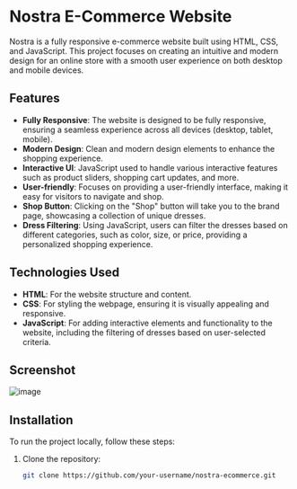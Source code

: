 # Nostra E-Commerce Website

Nostra is a fully responsive e-commerce website built using HTML, CSS, and JavaScript. This project focuses on creating an intuitive and modern design for an online store with a smooth user experience on both desktop and mobile devices.

## Features
- **Fully Responsive**: The website is designed to be fully responsive, ensuring a seamless experience across all devices (desktop, tablet, mobile).
- **Modern Design**: Clean and modern design elements to enhance the shopping experience.
- **Interactive UI**: JavaScript used to handle various interactive features such as product sliders, shopping cart updates, and more.
- **User-friendly**: Focuses on providing a user-friendly interface, making it easy for visitors to navigate and shop.
- **Shop Button**: Clicking on the "Shop" button will take you to the brand page, showcasing a collection of unique dresses.
- **Dress Filtering**: Using JavaScript, users can filter the dresses based on different categories, such as color, size, or price, providing a personalized shopping experience.

## Technologies Used
- **HTML**: For the website structure and content.
- **CSS**: For styling the webpage, ensuring it is visually appealing and responsive.
- **JavaScript**: For adding interactive elements and functionality to the website, including the filtering of dresses based on user-selected criteria.

## Screenshot
![image](https://github.com/user-attachments/assets/59d4634e-ac0a-4d31-9568-e606875a9f5b)


## Installation
To run the project locally, follow these steps:

1. Clone the repository:
   ```bash
   git clone https://github.com/your-username/nostra-ecommerce.git
